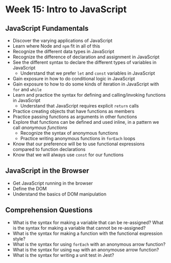 # Week 15: Intro to JavaScript

## JavaScript Fundamentals

- Discover the varying applications of JavaScript
- Learn where Node and `npm` fit in all of this
- Recognize the different data types in JavaScript
- Recognize the difference of declaration and assignment in JavaScript
- See the different syntax to declare the different types of variables in JavaScript
  - Understand that we prefer `let` and `const` variables in JavaScript
- Gain exposure in how to do conditional logic in JavaScript
- Gain exposure to how to do some kinds of iteration in JavaScript with `for` and `while`
- Learn and practice the syntax for defining and calling/invoking functions in JavaScript
  - Understand that JavaScript requires explicit `return` calls
- Practice creating objects that have functions as members
- Practice passing functions as arguments in other functions
- Explore that functions can be defined and used inline, in a pattern we call _anonymous functions_
  - Recognize the syntax of anonymous functions
  - Practice writing anonymous functions in `forEach` loops
- Know that our preference will be to use functional expressions compared to function declarations
- Know that we will always use `const` for our functions

## JavaScript in the Browser
- Get JavaScript running in the browser
- Define the DOM
- Understand the basics of DOM manipulation

## Comprehension Questions

- What is the syntax for making a variable that can be re-assigned? What is the syntax for making a variable that cannot be re-assigned?
- What is the syntax for making a function with the functional expression style?
- What is the syntax for using `forEach` with an anonymous arrow function?
- What is the syntax for using `map` with an anonymouse arrow function?
- What is the syntax for writing a unit test in Jest?
